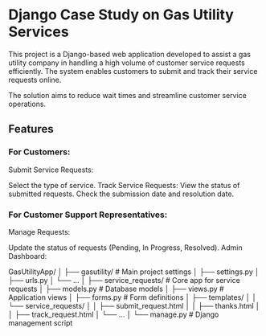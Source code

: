 # Django Case Study on Gas Utility Services

This project is a Django-based web application developed to assist a gas utility company in handling a high volume of customer service requests efficiently. The system enables customers to submit and track their service requests online.

The solution aims to reduce wait times and streamline customer service operations.

## Features
### For Customers:
Submit Service Requests:

Select the type of service.
Track Service Requests:
View the status of submitted requests.
Check the submission date and resolution date.

### For Customer Support Representatives:
Manage Requests:

Update the status of requests (Pending, In Progress, Resolved).
Admin Dashboard:

GasUtilityApp/
│
├── gasutility/          # Main project settings
│   ├── settings.py
│   ├── urls.py
│   └── ...
│
├── service_requests/    # Core app for service requests
│   ├── models.py        # Database models
│   ├── views.py         # Application views
│   ├── forms.py         # Form definitions
│   ├── templates/
│   │   └── service_requests/
│   │       ├── submit_request.html
│   │       ├── thanks.html
│   │       ├── track_request.html
│   └── ...
│
└── manage.py            # Django management script
